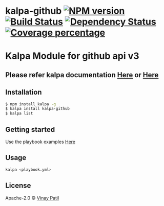 # kalpa-github [![NPM version][npm-image]][npm-url] [![Build Status][travis-image]][travis-url] [![Dependency Status][daviddm-image]][daviddm-url] [![Coverage percentage][coveralls-image]][coveralls-url]

# Kalpa Module for github api v3

## Please refer kalpa documentation [Here](https://github.com/patilvinay/kalpa/blob/master/README.md) or [Here](https://www.npmjs.com/package/kalpa)

## Installation

```sh
$ npm install kalpa -g
$ kalpa install kalpa-github
$ kalpa list
```

## Getting started

Use the playbook examples [Here](https://github.com/patilvinay/kalpa/tree/master/examples)

## Usage

```sh
kalpa <playbook.yml>
```

## License

Apache-2.0 © [Vinay Patil]()

[npm-image]: https://badge.fury.io/js/kalpa-github.svg
[npm-url]: https://npmjs.org/package/kalpa-github
[travis-image]: https://travis-ci.com/patilvinay/kalpa-github.svg?branch=master
[travis-url]: https://travis-ci.com/patilvinay/kalpa-github
[daviddm-image]: https://david-dm.org/patilvinay/kalpa-github.svg?theme=shields.io
[daviddm-url]: https://david-dm.org/patilvinay/kalpa-github
[coveralls-image]: https://coveralls.io/repos/patilvinay/kalpa-github/badge.svg
[coveralls-url]: https://coveralls.io/r/patilvinay/kalpa-github

